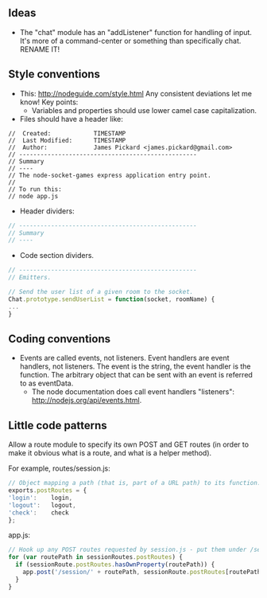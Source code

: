 Ideas
----
* The "chat" module has an "addListener" function for handling of input. It's
  more of a command-center or something than specifically chat.
  RENAME IT!

Style conventions
----
* This: http://nodeguide.com/style.html Any consistent deviations let me know! Key points:
   * Variables and properties should use lower camel case capitalization.
* Files should have a header like:

```
//  Created:            TIMESTAMP
//  Last Modified:      TIMESTAMP
//  Author:             James Pickard <james.pickard@gmail.com>
// --------------------------------------------------
// Summary
// ----
// The node-socket-games express application entry point.
//
// To run this:
// node app.js
```

* Header dividers:

```javascript
// --------------------------------------------------
// Summary
// ----
```

* Code section dividers.

```javascript
// --------------------------------------------------
// Emitters.

// Send the user list of a given room to the socket.
Chat.prototype.sendUserList = function(socket, roomName) {
...
}
```

Coding conventions
----
* Events are called events, not listeners. Event handlers are event handlers,
  not listeners. The event is the string, the event handler is the function.
  The arbitrary object that can be sent with an event is referred to as
  eventData.
  * The node documentation does call event handlers "listeners":
    http://nodejs.org/api/events.html.

Little code patterns
----
Allow a route module to specify its own POST and GET routes (in order to make it obvious what is a route, and what is a helper method).

For example, routes/session.js:
```javascript
// Object mapping a path (that is, part of a URL path) to its function.
exports.postRoutes = {
'login':    login,
'logout':   logout,
'check':    check
};
```

app.js:
```javascript
// Hook up any POST routes requested by session.js - put them under /session/routeName.
for (var routePath in sessionRoutes.postRoutes) {
  if (sessionRoute.postRoutes.hasOwnProperty(routePath)) {
    app.post('/session/' + routePath, sessionRoute.postRoutes[routePath]);
  }
}
```
